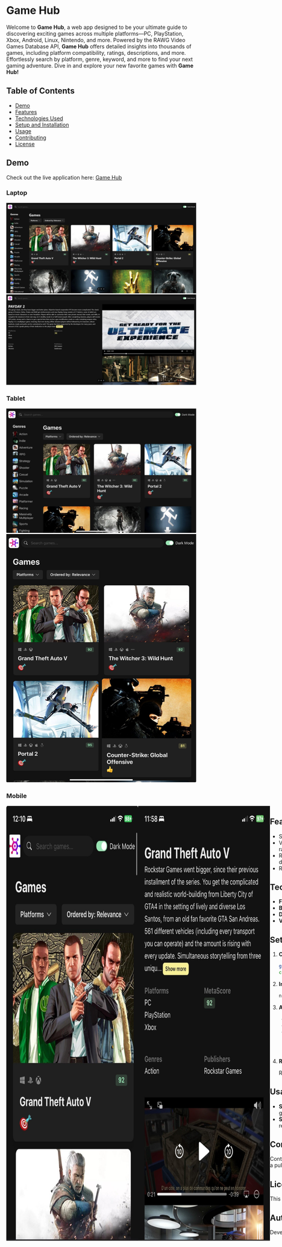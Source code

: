 # Game Hub

Welcome to **Game Hub**, a web app designed to be your ultimate guide to discovering exciting games across multiple platforms—PC, PlayStation, Xbox, Android, Linux, Nintendo, and more. Powered by the RAWG Video Games Database API, **Game Hub** offers detailed insights into thousands of games, including platform compatibility, ratings, descriptions, and more. Effortlessly search by platform, genre, keyword, and more to find your next gaming adventure. Dive in and explore your new favorite games with **Game Hub!**

## Table of Contents

- [Demo](#demo)
- [Features](#features)
- [Technologies Used](#technologies-used)
- [Setup and Installation](#setup-and-installation)
- [Usage](#usage)
- [Contributing](#contributing)
- [License](#license)

## Demo

Check out the live application here: [Game Hub](https://anthonyiheonye.com/)

### Laptop

![Screenshot](./src/assets/laptop.jpg)
![detail](./src/assets/detail.jpg)

### Tablet

<img src='./src/assets/tablet-landscape.jpg' width=768 />
<img src='./src/assets/tablet.jpg' width=768 />

### Mobile

<div style="display: flex; justify-content: space-between;">
   <img src='./src/assets/phone.jpg' width=350 />
   <img src='./src/assets/phone-detail.jpg' width=350 />
<div>

## Features

- Search for games by title or filter by platform.
- View details for each game, including release date, genres, ratings, and platforms.
- Responsive design for a seamless experience across devices.
- Real-time data fetched from the RAWG API.

## Technologies Used

- **Frontend**: React, TypeScript, Chakra UI for styling
- **Backend/API**: RAWG Video Games Database API
- **Deployment**: Vercel for hosting
- **Version Control**: Git and GitHub

## Setup and Installation

1. **Clone the repository**:

   ```bash
   git clone https://github.com/anthony-iheonye/game-hub.git
   cd game-hub

   ```

2. **Install dependencies**

   ```bash
   npm install

   ```

3. **API Key Configuration:**

   - Sign up on [RAWG](https://rawg.io/apidocs) and obtain your API key.
   - Add the API key to **src/services/api-clients.ts.**
     or
   - Create a .env file in the root directory and add your RAWG API key:
     ```env
     REACT_APP_RAWG_API_KEY=your_api_key_here
     ```

4. **Run web app**

   Run `npm run dev` to start the web server.

## Usage

- **Search**: Look up games by name or filter by platform and genre.
- **Sort**: Arrange games by relevance, name, date added, release date, popularity, and rating.

## Contributing

Contributions are welcome! Please fork this repository and open a pull request if you would like to contribute.

## License

This project is licensed under the MIT License.

## Author

Developed by [Anthony Iheonye](https://github.com/anthony-iheonye) | [LinkedIn](https://www.linkedin.com/in/anthony-iheonye/)
